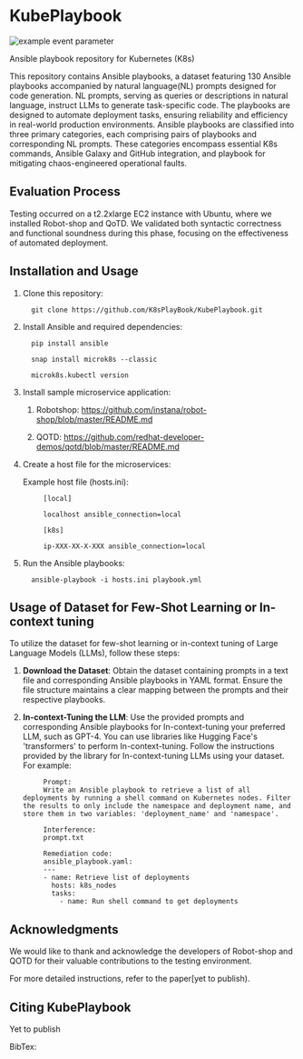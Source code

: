 # KubePlaybook

![example event parameter](https://github.com/github/docs/actions/workflows/main.yml/badge.svg?event=push)


Ansible playbook repository for Kubernetes (K8s)

This repository contains Ansible playbooks,  a dataset featuring 130 Ansible playbooks accompanied by natural language(NL) prompts designed for code generation. NL prompts, serving as queries or descriptions in natural language, instruct LLMs to generate task-specific code. The playbooks are designed to automate deployment tasks, ensuring reliability and efficiency in real-world production environments. Ansible playbooks are classified into three primary categories, each comprising pairs of playbooks and corresponding NL prompts. These categories encompass essential K8s commands, Ansible Galaxy and GitHub integration, and playbook for mitigating chaos-engineered operational faults.

## Evaluation Process

Testing occurred on a t2.2xlarge EC2 instance with Ubuntu, where we installed Robot-shop and QoTD. We validated both syntactic correctness and functional soundness during this phase, focusing on the effectiveness of automated deployment.

## Installation and Usage

1. Clone this repository:
   

         git clone https://github.com/K8sPlayBook/KubePlaybook.git


2. Install Ansible and required dependencies:

   
         pip install ansible

         snap install microk8s --classic

         microk8s.kubectl version

3. Install sample microservice application:

   1. Robotshop: https://github.com/instana/robot-shop/blob/master/README.md
      
   2. QOTD: https://github.com/redhat-developer-demos/qotd/blob/master/README.md

4. Create a host file for the microservices:
   
      Example host file (hosts.ini):

            [local]

            localhost ansible_connection=local

            [k8s]

            ip-XXX-XX-X-XXX ansible_connection=local


4. Run the Ansible playbooks:
   
         ansible-playbook -i hosts.ini playbook.yml
   
## Usage of Dataset for Few-Shot Learning or In-context tuning

   To utilize the dataset for few-shot learning or in-context tuning of Large Language Models (LLMs), follow these steps:

   1. **Download the Dataset**: Obtain the dataset containing prompts in a text file and corresponding Ansible playbooks in YAML format. Ensure the file structure maintains a clear mapping between the prompts and their respective playbooks.
   2. **In-context-Tuning the LLM**: Use the provided prompts and corresponding Ansible playbooks for In-context-tuning your preferred LLM, such as GPT-4. You can use libraries like Hugging Face's 'transformers' to perform In-context-tuning. Follow the instructions provided by the library for In-context-tuning LLMs using your dataset. For example:
         
               Prompt:
               Write an Ansible playbook to retrieve a list of all deployments by running a shell command on Kubernetes nodes. Filter the results to only include the namespace and deployment name, and store them in two variables: 'deployment_name' and 'namespace'.
               
               Interference:
               prompt.txt
               
               Remediation code:
               ansible_playbook.yaml:
               ---
               - name: Retrieve list of deployments
                 hosts: k8s_nodes
                 tasks:
                   - name: Run shell command to get deployments

## Acknowledgments

We would like to thank and acknowledge the developers of Robot-shop and QOTD for their valuable contributions to the testing environment.


For more detailed instructions, refer to the paper[yet to publish).

## Citing KubePlaybook
Yet to publish

BibTex:
